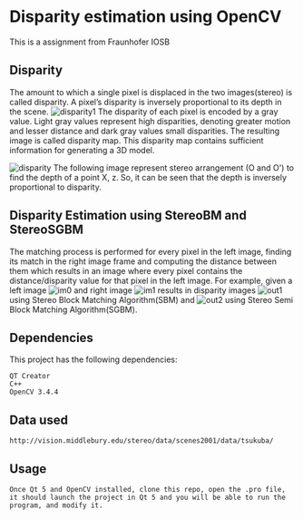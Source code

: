 # Disparity estimation using OpenCV
This is a assignment from Fraunhofer IOSB
## Disparity
The amount to which a single pixel is displaced in the two images(stereo) is called disparity. A pixel’s disparity is inversely proportional to its depth in the scene.
![disparity1](.gif)
The disparity of each pixel is encoded by a gray value. Light gray values represent high disparities, denoting greater motion and lesser distance and dark gray values small disparities. The resulting image is called disparity map. This  disparity map contains sufficient information for generating a 3D model.

![disparity](.png)
The following image represent stereo arrangement (O and O') to find the depth of a point X, z. So, it can be seen that the depth is inversely proportional to disparity.

## Disparity Estimation using StereoBM and StereoSGBM
The matching process is performed for every pixel in the left image, finding its match in the right image frame and computing the distance between them which results in an image where every pixel contains the distance/disparity value for that pixel in the left image. For example, given a left image ![im0](.ppm) and right image ![im1](.ppm) results in disparity images ![out1](.jpg) using Stereo Block Matching Algorithm(SBM) and ![out2](.jpg) using Stereo Semi Block Matching Algorithm(SGBM).

## Dependencies
This project has the following dependencies: 
```
QT Creator
C++
OpenCV 3.4.4
```


## Data used
```
http://vision.middlebury.edu/stereo/data/scenes2001/data/tsukuba/

```

## Usage
```
Once Qt 5 and OpenCV installed, clone this repo, open the .pro file, it should launch the project in Qt 5 and you will be able to run the program, and modify it.

```

